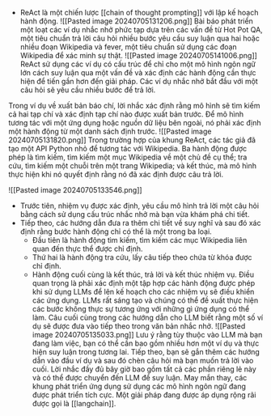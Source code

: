 - ReAct là một chiến lược [[chain of thought prompting]] với lập kế hoạch hành động.
![[Pasted image 20240705131206.png]]
Bài báo phát triển một loạt các ví dụ nhắc nhở phức tạp dựa trên các vấn đề từ Hot Pot QA, một tiêu chuẩn trả lời câu hỏi nhiều bước yêu cầu suy luận qua hai hoặc nhiều đoạn Wikipedia và fever, một tiêu chuẩn sử dụng các đoạn Wikipedia để xác minh sự thật.
![[Pasted image 20240705141006.png]]
ReAct sử dụng các ví dụ có cấu trúc để chỉ cho một mô hình ngôn ngữ lớn cách suy luận qua một vấn đề và xác định các hành động cần thực hiện để tiến gần hơn đến giải pháp. Các ví dụ nhắc nhở bắt đầu với một câu hỏi sẽ yêu cầu nhiều bước để trả lời.

Trong ví dụ về xuất bản báo chí, lời nhắc xác định rằng mô hình sẽ tìm kiếm cả hai tạp chí và xác định tạp chí nào được xuất bản trước. Để mô hình tương tác với một ứng dụng hoặc nguồn dữ liệu bên ngoài, nó phải xác định một hành động từ một danh sách định trước.
![[Pasted image 20240705131820.png]]
Trong trường hợp của khung ReAct, các tác giả đã tạo một API Python nhỏ để tương tác với Wikipedia. Ba hành động được phép là tìm kiếm, tìm kiếm một mục Wikipedia về một chủ đề cụ thể; tra cứu, tìm kiếm một chuỗi trên một trang Wikipedia; và kết thúc, mà mô hình thực hiện khi nó quyết định rằng nó đã xác định được câu trả lời.

![[Pasted image 20240705133546.png]]
- Trước tiên, nhiệm vụ được xác định, yêu cầu mô hình trả lời một câu hỏi bằng cách sử dụng cấu trúc nhắc nhở mà bạn vừa khám phá chi tiết. 
- Tiếp theo, các hướng dẫn đưa ra thêm chi tiết về suy nghĩ và sau đó xác định rằng bước hành động chỉ có thể là một trong ba loại. 
	- Đầu tiên là hành động tìm kiếm, tìm kiếm các mục Wikipedia liên quan đến thực thể được chỉ định. 
	- Thứ hai là hành động tra cứu, lấy câu tiếp theo chứa từ khóa được chỉ định. 
	- Hành động cuối cùng là kết thúc, trả lời và kết thúc nhiệm vụ. 
Điều quan trọng là phải xác định một tập hợp các hành động được phép khi sử dụng LLMs để lên kế hoạch cho các nhiệm vụ sẽ điều khiển các ứng dụng. LLMs rất sáng tạo và chúng có thể đề xuất thực hiện các bước không thực sự tương ứng với những gì ứng dụng có thể làm. Câu cuối cùng trong các hướng dẫn cho LLM biết rằng một số ví dụ sẽ được đưa vào tiếp theo trong văn bản nhắc nhở.
![[Pasted image 20240705135033.png]]
Lưu ý rằng tùy thuộc vào LLM mà bạn đang làm việc, bạn có thể cần bao gồm nhiều hơn một ví dụ và thực hiện suy luận trong tương lai. Tiếp theo, bạn sẽ gắn thêm các hướng dẫn vào đầu ví dụ và sau đó chèn câu hỏi mà bạn muốn trả lời vào cuối. Lời nhắc đầy đủ bây giờ bao gồm tất cả các phần riêng lẻ này và có thể được chuyển đến LLM để suy luận.
May mắn thay, các khung phát triển ứng dụng sử dụng các mô hình ngôn ngữ đang được phát triển tích cực. Một giải pháp đang được áp dụng rộng rãi được gọi là [[langchain]]. 